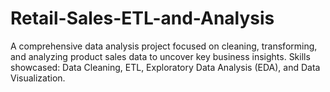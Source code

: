 # Retail-Sales-ETL-and-Analysis
A comprehensive data analysis project focused on cleaning, transforming, and analyzing product sales data to uncover key business insights. Skills showcased: Data Cleaning, ETL, Exploratory Data Analysis (EDA), and Data Visualization.
